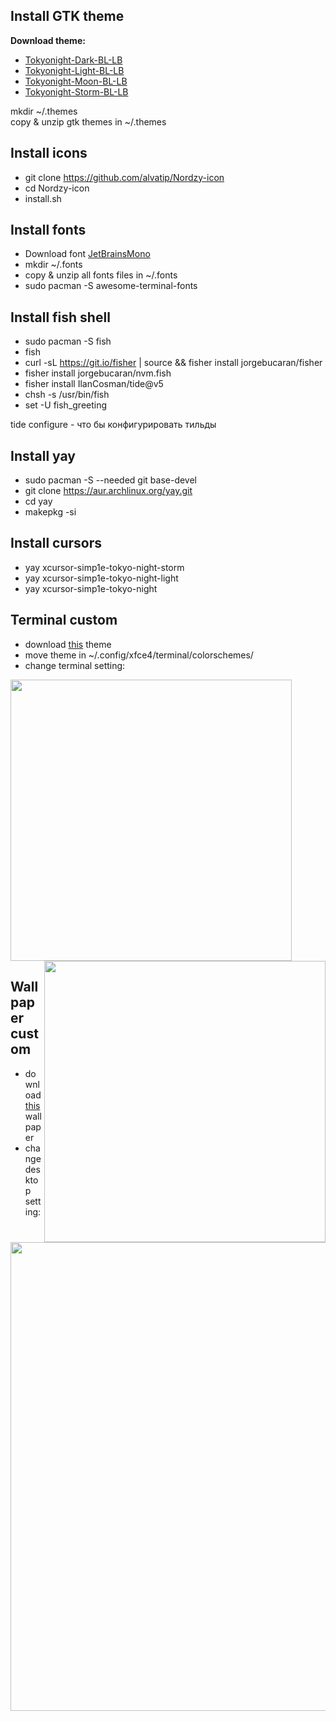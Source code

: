 ## Install GTK theme

**Download theme:**  
* [Tokyonight-Dark-BL-LB](https://www.gnome-look.org/p/1681315)
* [Tokyonight-Light-BL-LB](https://www.gnome-look.org/p/1681315)
* [Tokyonight-Moon-BL-LB](https://www.gnome-look.org/p/1681315)
* [Tokyonight-Storm-BL-LB](https://www.gnome-look.org/p/1681315)
  
mkdir ~/.themes  
copy & unzip gtk themes in ~/.themes  
  
## Install icons
* git clone https://github.com/alvatip/Nordzy-icon    
* cd Nordzy-icon  
* install.sh  

## Install fonts
* Download font [JetBrainsMono ](https://download.jetbrains.com/fonts/JetBrainsMono-2.242.zip?_gl=1*x4bu9c*_ga*MjAyOTUyMTMxMy4xNjcwOTM4NDY4*_ga_9J976DJZ68*MTY3MDkzODQ2OC4xLjAuMTY3MDkzODQ2OC4wLjAuMA..&_ga=2.32591222.957622972.1670938469-2029521313.1670938468)  
* mkdir ~/.fonts  
* copy & unzip all fonts files in ~/.fonts
* sudo pacman -S awesome-terminal-fonts

## Install fish shell
* sudo pacman -S fish  
* fish  
* curl -sL https://git.io/fisher | source && fisher install jorgebucaran/fisher  
* fisher install jorgebucaran/nvm.fish  
* fisher install IlanCosman/tide@v5  
* chsh -s /usr/bin/fish  
* set -U fish_greeting  
  
tide configure - что бы конфигурировать тильды  

## Install yay
* sudo pacman -S --needed git base-devel  
* git clone https://aur.archlinux.org/yay.git  
* cd yay  
* makepkg -si  

## Install cursors
* yay xcursor-simp1e-tokyo-night-storm   
* yay xcursor-simp1e-tokyo-night-light  
* yay xcursor-simp1e-tokyo-night
  
## Terminal custom
* download [this](https://notabug.org/owl410/owl_dotfiles/src/master/XFCE/xfce_tokio_night/.config/xfce4/terminal/colorschemes/tokyonight_night.theme) theme
* move theme in ~/.config/xfce4/terminal/colorschemes/
* change terminal setting:
  
<img src="https://notabug.org/owl410/owl_dotfiles/raw/master/XFCE/xfce_tokio_night/img/term_1.png" width="450" align="center">
<img src="https://notabug.org/owl410/owl_dotfiles/raw/master/XFCE/xfce_tokio_night/img/term_1.png" width="450" align="right">  
  
## Wallpaper custom
* download [this](https://images.unsplash.com/photo-1477346611705-65d1883cee1e?ixlib=rb-4.0.3&ixid=MnwxMjA3fDB8MHxwaG90by1wYWdlfHx8fGVufDB8fHx8&auto=format&fit=crop&w=1470&q=80) wallpaper
* change desktop setting:
  
<img src="https://notabug.org/owl410/owl_dotfiles/raw/master/XFCE/xfce_tokio_night/img/desktop.png" width="750" align="center"> 